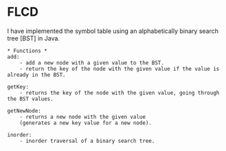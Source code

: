 # FLCD

I have implemented the symbol table using an alphabetically binary search tree [BST] in Java.

    * Functions *
    add:
        - add a new node with a given value to the BST.
        - return the key of the node with the given value if the value is already in the BST.
    
    getKey:
        - returns the key of the node with the given value, going through the BST values.
    
    getNewNode:
        - returns a new node with the given value
        (generates a new key value for a new node).
    
    inorder:
        - inorder traversal of a binary search tree.

